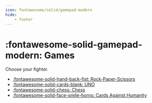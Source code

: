 ```yaml
---
icon: fontawesome/solid/gamepad-modern
hide:
    - footer
---
```


# :fontawesome-solid-gamepad-modern: Games

Choose your fighter.

<div class="grid cards" markdown>

- [:fontawesome-solid-hand-back-fist: Rock-Paper-Scissors](rps)
- [:fontawesome-solid-cards-blank: UNO](uno)
- [:fontawesome-solid-chess: Chess](chess)
- [:fontawesome-solid-face-smile-horns: Cards Against Humanity](cah)

</div>
